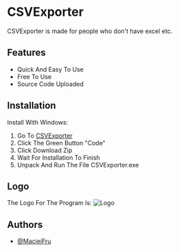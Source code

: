 
# CSVExporter

CSVExporter is made for people who don't have excel etc.



## Features

- Quick And Easy To Use
- Free To Use
- Source Code Uploaded



## Installation
Install With Windows:
1. Go To <a href=https://github.com/MaciejFru/CSVExporter>CSVExporter</a>
2. Click The Green Button "Code"
3. Click Download Zip
4. Wait For Installation To Finish
5. Unpack And Run The File CSVExporter.exe
    
## Logo
The Logo For The Program Is:
![Logo](https://github.com/MaciejFru/CSVExporter/blob/main/icon.png)
## Authors

- [@MaciejFru](https://www.github.com/MaciejFru)
